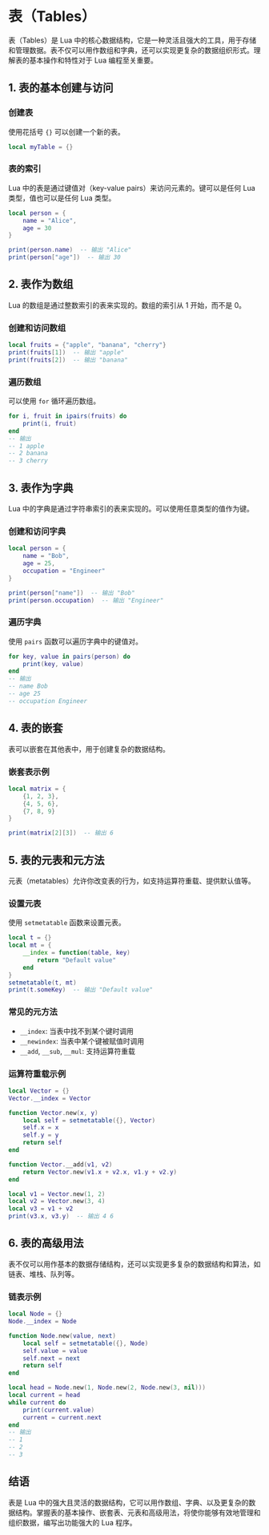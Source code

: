 # 表（Tables）

表（Tables）是 Lua 中的核心数据结构，它是一种灵活且强大的工具，用于存储和管理数据。表不仅可以用作数组和字典，还可以实现更复杂的数据组织形式。理解表的基本操作和特性对于 Lua 编程至关重要。

## 1. 表的基本创建与访问

### 创建表

使用花括号 `{}` 可以创建一个新的表。

```lua
local myTable = {}
```

### 表的索引

Lua 中的表是通过键值对（key-value pairs）来访问元素的。键可以是任何 Lua 类型，值也可以是任何 Lua 类型。

```lua
local person = {
    name = "Alice",
    age = 30
}

print(person.name)  -- 输出 "Alice"
print(person["age"])  -- 输出 30
```

## 2. 表作为数组

Lua 的数组是通过整数索引的表来实现的。数组的索引从 1 开始，而不是 0。

### 创建和访问数组

```lua
local fruits = {"apple", "banana", "cherry"}
print(fruits[1])  -- 输出 "apple"
print(fruits[2])  -- 输出 "banana"
```

### 遍历数组

可以使用 `for` 循环遍历数组。

```lua
for i, fruit in ipairs(fruits) do
    print(i, fruit)
end
-- 输出
-- 1 apple
-- 2 banana
-- 3 cherry
```

## 3. 表作为字典

Lua 中的字典是通过字符串索引的表来实现的。可以使用任意类型的值作为键。

### 创建和访问字典

```lua
local person = {
    name = "Bob",
    age = 25,
    occupation = "Engineer"
}

print(person["name"])  -- 输出 "Bob"
print(person.occupation)  -- 输出 "Engineer"
```

### 遍历字典

使用 `pairs` 函数可以遍历字典中的键值对。

```lua
for key, value in pairs(person) do
    print(key, value)
end
-- 输出
-- name Bob
-- age 25
-- occupation Engineer
```

## 4. 表的嵌套

表可以嵌套在其他表中，用于创建复杂的数据结构。

### 嵌套表示例

```lua
local matrix = {
    {1, 2, 3},
    {4, 5, 6},
    {7, 8, 9}
}

print(matrix[2][3])  -- 输出 6
```

## 5. 表的元表和元方法

元表（metatables）允许你改变表的行为，如支持运算符重载、提供默认值等。

### 设置元表

使用 `setmetatable` 函数来设置元表。

```lua
local t = {}
local mt = {
    __index = function(table, key)
        return "Default value"
    end
}
setmetatable(t, mt)
print(t.someKey)  -- 输出 "Default value"
```

### 常见的元方法

- `__index`: 当表中找不到某个键时调用
- `__newindex`: 当表中某个键被赋值时调用
- `__add`, `__sub`, `__mul`: 支持运算符重载

### 运算符重载示例

```lua
local Vector = {}
Vector.__index = Vector

function Vector.new(x, y)
    local self = setmetatable({}, Vector)
    self.x = x
    self.y = y
    return self
end

function Vector.__add(v1, v2)
    return Vector.new(v1.x + v2.x, v1.y + v2.y)
end

local v1 = Vector.new(1, 2)
local v2 = Vector.new(3, 4)
local v3 = v1 + v2
print(v3.x, v3.y)  -- 输出 4 6
```

## 6. 表的高级用法

表不仅可以用作基本的数据存储结构，还可以实现更多复杂的数据结构和算法，如链表、堆栈、队列等。

### 链表示例

```lua
local Node = {}
Node.__index = Node

function Node.new(value, next)
    local self = setmetatable({}, Node)
    self.value = value
    self.next = next
    return self
end

local head = Node.new(1, Node.new(2, Node.new(3, nil)))
local current = head
while current do
    print(current.value)
    current = current.next
end
-- 输出
-- 1
-- 2
-- 3
```

## 结语

表是 Lua 中的强大且灵活的数据结构，它可以用作数组、字典、以及更复杂的数据结构。掌握表的基本操作、嵌套表、元表和高级用法，将使你能够有效地管理和组织数据，编写出功能强大的 Lua 程序。